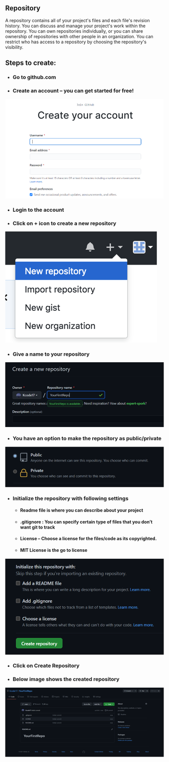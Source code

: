 ## Repository
A repository contains all of your project's files and each file's revision history. You can discuss and manage your project's work within the repository. You can own repositories individually, or you can share ownership of repositories with other people in an organization. You can restrict who has access to a repository by choosing the repository's visibility.

## Steps to create:
- ### Go to github.com
- ### Create an account – you can get started for free!
![Git_SignUp](/Images/sign_up.PNG)
- ### Login to the account
- ### Click on + icon to create a new repository
![Git_NewRepo](/Images/new_repo.png)
- ### Give a name to your repository
![Git_NewRepo_Name](/Images/repo_name.png)
- ### You have an option to make the repository as public/private
![Git_NewRepo_Access](/Images/access.png)
- ### Initialize the repository with following settings
	- #### Readme file is where you can describe about your project
	- #### .gitignore : You can specify certain type of files that you don’t want git to track
	- #### License – Choose a license for the files/code as its copyrighted.
	- #### MIT License is the go to license
![Git_NewRepo_steps](/Images/steps.png)
- ### Click on Create Repository 
- ### Below image shows the created repository
![Git_NewRepo_Name](/Images/first_repo.png)

